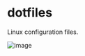 # dotfiles
Linux configuration files.

![image](https://user-images.githubusercontent.com/461535/174688733-d63d1d23-5fbc-4d32-85ee-981214e9ad42.png)

